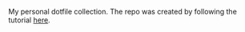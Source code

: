 My personal dotfile collection. The repo was created by following the tutorial 
[here](http://blog.smalleycreative.com/tutorials/using-git-and-github-to-manage-your-dotfiles/).

